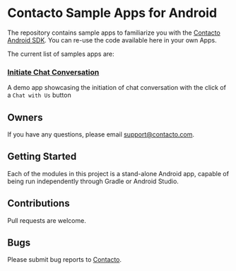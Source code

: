 # Contacto Sample Apps for Android
The repository contains sample apps to familiarize you with the [Contacto Android SDK](https://search.maven.org/artifact/com.contacto/ContactoSDK). You can re-use the code available here in your own Apps.

The current list of samples apps are:

### [Initiate Chat Conversation](InitiateChat/src/main) 
A demo app showcasing the initiation of chat conversation with the click of a `Chat with Us` button

## Owners

If you have any questions, please email [support@contacto.com](mailto:support@contacto.com).

## Getting Started

Each of the modules in this project is a stand-alone Android app, capable of being run independently through Gradle or Android Studio.

## Contributions

Pull requests are welcome.

## Bugs

Please submit bug reports to [Contacto](https://support.contacto.com/hc/en-us/requests/new).
